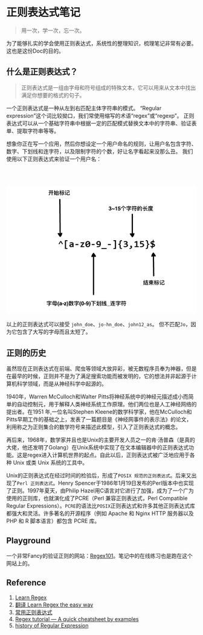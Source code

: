 # 正则表达式笔记

> 用一次，学一次，忘一次。

为了能够扎实的学会使用正则表达式，系统性的整理知识，梳理笔记非常有必要。这也是这份Doc的目的。

## 什么是正则表达式？

> 正则表达式是一组由字母和符号组成的特殊文本，它可以用来从文本中找出满足你想要的格式的句子。

一个正则表达式是一种从左到右匹配主体字符串的模式。
“Regular expression”这个词比较拗口，我们常使用缩写的术语“regex”或“regexp”。
正则表达式可以从一个基础字符串中根据一定的匹配模式替换文本中的字符串、验证表单、提取字符串等等。

想象你正在写一个应用，然后你想设定一个用户命名的规则，让用户名包含字符、数字、下划线和连字符，以及限制字符的个数，好让名字看起来没那么丑。
我们使用以下正则表达式来验证一个用户名：

<br/><br/>

<p align="center">
  <img src="./img/regexp-cn.png" alt="Regular expression">
</p>

以上的正则表达式可以接受 `john_doe`、`jo-hn_doe`、`john12_as`。
但不匹配`Jo`，因为它包含了大写的字母而且太短了。

## 正则的历史

虽然现在正则表达式在前端、爬虫等领域大放异彩，被无数程序员奉为神器，但是在最早的时候，正则并不是为了满足搜索功能而被发明的，它的想法并非起源于计算机科学领域，而是从神经科学中起源的。

1940年，Warren McCulloch和Walter Pitts将神经系统中的神经元描述成小而简单的自动控制元，用于解释人类神经系统工作原理。他们两位也是人工神经网络的提出者。在1951 年,一位名叫Stephen Kleene的数学科学家，他在McCulloch和Pitts早期工作的基础之上，发表了一篇题目是《神经网事件的表示法》的论文，利用称之为正则集合的数学符号来描述此模型，引入了正则表达式的概念。

再后来，1968年，数学家并且也是Unix的主要开发人员之一的肯·汤普森（是真的大佬，他还发明了Golang）在Unix系统中实现了在文本编辑器中的正则表达式功能。这是regex进入计算机世界的起点。自此以后，正则表达式被广泛地应用于各种 Unix 或类 Unix 系统的工具中。

Unix的正则表达式在经过时间的检验后，形成了`POSIX 规范的正则表达式`。后来又出现了`Perl 正则表达式`。Henry Spencer于1986年1月19日发布的Perl版本中也实现了正则。1997年夏天，由Philip Hazel用C语言对它进行了加强，成为了一个广为使用的正则库，也就演化成了PCRE（Perl 兼容正则表达式，Perl Compatible Regular Expressions）。`PCRE`的语法比`POSIX`正则表达式和许多其他正则表达式库都强大和灵活。许多著名的开源程序（例如 Apache 和 Nginx HTTP 服务器以及 PHP 和 R 脚本语言）都包含 PCRE 库。

## Playground

一个非常Fancy的验证正则的网站：[Regex101](https://regex101.com/)。笔记中的在线练习也是跑在这个网站上的。

## Reference

1. [Learn Regex](https://github.com/ziishaned/learn-regex)
2. [翻译 Learn Regex the easy way](https://github.com/cdoco/learn-regex-zh)
3. [常用正则表达式](https://github.com/cdoco/common-regex)
4. [Regex tutorial — A quick cheatsheet by examples](https://medium.com/factory-mind/regex-tutorial-a-simple-cheatsheet-by-examples-649dc1c3f285)
5. [history of Regular Expression](https://medium.com/@minisha.mit/regular-expression-part-1-8d75128f6274)
